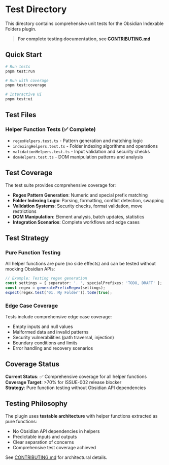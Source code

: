 # Test Directory

This directory contains comprehensive unit tests for the Obsidian Indexable Folders plugin.

> **For complete testing documentation, see [CONTRIBUTING.md](../CONTRIBUTING.md#testing)**

## Quick Start

```bash
# Run tests
pnpm test:run

# Run with coverage
pnpm test:coverage

# Interactive UI
pnpm test:ui
```

## Test Files

### Helper Function Tests (✅ Complete)

- `regexHelpers.test.ts` - Pattern generation and matching logic
- `indexingHelpers.test.ts` - Folder indexing algorithms and operations  
- `validationHelpers.test.ts` - Input validation and security checks
- `domHelpers.test.ts` - DOM manipulation patterns and analysis

## Test Coverage

The test suite provides comprehensive coverage for:

- **Regex Pattern Generation**: Numeric and special prefix matching
- **Folder Indexing Logic**: Parsing, formatting, conflict detection, swapping
- **Validation Systems**: Security checks, format validation, move restrictions
- **DOM Manipulation**: Element analysis, batch updates, statistics
- **Integration Scenarios**: Complete workflows and edge cases

## Test Strategy

### Pure Function Testing

All helper functions are pure (no side effects) and can be tested without mocking Obsidian APIs:

```typescript
// Example: Testing regex generation
const settings = { separator: '. ', specialPrefixes: 'TODO, DRAFT' };
const regex = generatePrefixRegex(settings);
expect(regex.test('01. My Folder')).toBe(true);
```

### Edge Case Coverage

Tests include comprehensive edge case coverage:

- Empty inputs and null values
- Malformed data and invalid patterns
- Security vulnerabilities (path traversal, injection)
- Boundary conditions and limits
- Error handling and recovery scenarios

## Coverage Status

**Current Status**: ✅ Comprehensive coverage for all helper functions  
**Coverage Target**: >70% for ISSUE-002 release blocker  
**Strategy**: Pure function testing without Obsidian API dependencies

## Testing Philosophy

The plugin uses **testable architecture** with helper functions extracted as pure functions:

- No Obsidian API dependencies in helpers
- Predictable inputs and outputs  
- Clear separation of concerns
- Comprehensive test coverage achieved

See [CONTRIBUTING.md](../CONTRIBUTING.md#helper-functions-architecture) for architectural details.
